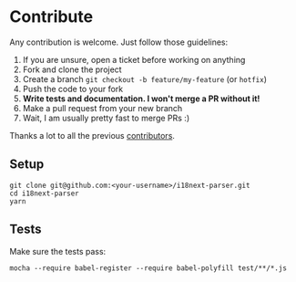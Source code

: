 # Contribute

Any contribution is welcome. Just follow those guidelines:

1. If you are unsure, open a ticket before working on anything
2. Fork and clone the project
3. Create a branch `git checkout -b feature/my-feature` (or `hotfix`)
4. Push the code to your fork
5. **Write tests and documentation. I won't merge a PR without it!**
6. Make a pull request from your new branch
7. Wait, I am usually pretty fast to merge PRs :)

Thanks a lot to all the previous [contributors](https://github.com/i18next/i18next-parser/graphs/contributors).

## Setup

```
git clone git@github.com:<your-username>/i18next-parser.git
cd i18next-parser
yarn
```

## Tests

Make sure the tests pass:

```
mocha --require babel-register --require babel-polyfill test/**/*.js
```
